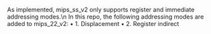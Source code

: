 As implemented, mips_ss_v2 only supports register and immediate addressing modes.\n
In this repo, the following addressing modes are added to mips_22_v2:
• 1. Displacement
• 2. Register indirect
